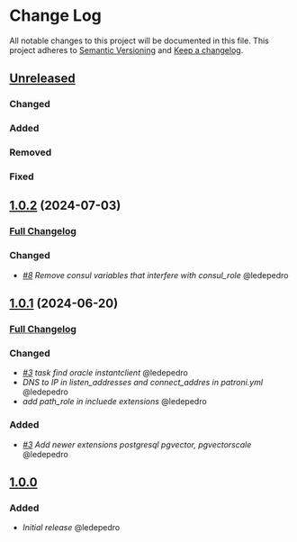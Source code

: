 # Change Log

All notable changes to this project will be documented in this file.
This project adheres to [Semantic Versioning](http://semver.org/) and [Keep a changelog](https://github.com/olivierlacan/keep-a-changelog).

## [Unreleased](https://github.com/idealista/patroni_role/tree/develop)
### Changed
### Added
### Removed
### Fixed

## [1.0.2](https://github.com/idealista/patroni_role/tree/1.0.2) (2024-07-03)
### [Full Changelog](https://github.com/idealista/patroni_role/compare/1.0.1...1.0.2)
### Changed
- *[#8](https://github.com/idealista/patroni_role/issues/8) Remove consul variables that interfere with consul_role* @ledepedro

## [1.0.1](https://github.com/idealista/patroni_role/tree/1.0.1) (2024-06-20)
### [Full Changelog](https://github.com/idealista/patroni_role/compare/1.0.0...1.0.1)
### Changed
- *[#3](https://github.com/idealista/patroni_role/issues/3) task find oracle instantclient* @ledepedro
- *DNS to IP in listen_addresses and connect_addres in patroni.yml* @ledepedro
- *add path_role in incluede extensions* @ledepedro
### Added
- *[#3](https://github.com/idealista/patroni_role/issues/3) Add newer extensions postgresql pgvector, pgvectorscale* @ledepedro

## [1.0.0](https://github.com/idealista/patroni_role/tree/1.0.0)
### Added
- *Initial release* @ledepedro
